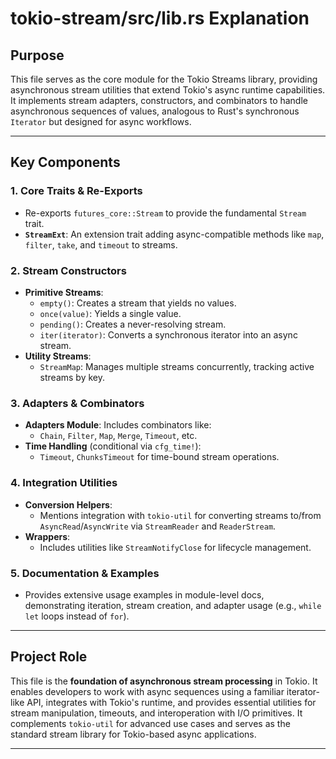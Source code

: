 # tokio-stream/src/lib.rs Explanation

## Purpose
This file serves as the core module for the Tokio Streams library, providing asynchronous stream utilities that extend Tokio's async runtime capabilities. It implements stream adapters, constructors, and combinators to handle asynchronous sequences of values, analogous to Rust's synchronous `Iterator` but designed for async workflows.

---

## Key Components

### 1. **Core Traits & Re-Exports**
- Re-exports `futures_core::Stream` to provide the fundamental `Stream` trait.
- **`StreamExt`**: An extension trait adding async-compatible methods like `map`, `filter`, `take`, and `timeout` to streams.

### 2. **Stream Constructors**
- **Primitive Streams**:
  - `empty()`: Creates a stream that yields no values.
  - `once(value)`: Yields a single value.
  - `pending()`: Creates a never-resolving stream.
  - `iter(iterator)`: Converts a synchronous iterator into an async stream.
- **Utility Streams**:
  - `StreamMap`: Manages multiple streams concurrently, tracking active streams by key.

### 3. **Adapters & Combinators**
- **Adapters Module**: Includes combinators like:
  - `Chain`, `Filter`, `Map`, `Merge`, `Timeout`, etc.
- **Time Handling** (conditional via `cfg_time!`):
  - `Timeout`, `ChunksTimeout` for time-bound stream operations.

### 4. **Integration Utilities**
- **Conversion Helpers**:
  - Mentions integration with `tokio-util` for converting streams to/from `AsyncRead`/`AsyncWrite` via `StreamReader` and `ReaderStream`.
- **Wrappers**:
  - Includes utilities like `StreamNotifyClose` for lifecycle management.

### 5. **Documentation & Examples**
- Provides extensive usage examples in module-level docs, demonstrating iteration, stream creation, and adapter usage (e.g., `while let` loops instead of `for`).

---

## Project Role
This file is the **foundation of asynchronous stream processing** in Tokio. It enables developers to work with async sequences using a familiar iterator-like API, integrates with Tokio's runtime, and provides essential utilities for stream manipulation, timeouts, and interoperation with I/O primitives. It complements `tokio-util` for advanced use cases and serves as the standard stream library for Tokio-based async applications.

---
